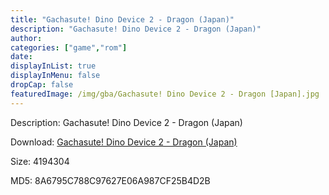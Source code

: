 ```yaml
---
title: "Gachasute! Dino Device 2 - Dragon (Japan)"
description: "Gachasute! Dino Device 2 - Dragon (Japan)"
author: 
categories: ["game","rom"]
date: 
displayInList: true
displayInMenu: false
dropCap: false
featuredImage: /img/gba/Gachasute! Dino Device 2 - Dragon [Japan].jpg
---
```


Description: Gachasute! Dino Device 2 - Dragon (Japan)

Download: <a style="text-decoration:underline;" href="https://mega.nz/#!7PJCzQJC!pN6g3mIF08rRmi1JUOY4Afi3tnL8tkbPE2hsdhZ_MU4" target = "_blank" rel = "nofollow" > Gachasute! Dino Device 2 - Dragon (Japan)</a>

Size: 4194304

MD5: 8A6795C788C97627E06A987CF25B4D2B


